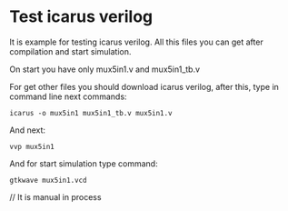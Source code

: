 # Test icarus verilog
It is example for testing icarus verilog. 
All this files you can get after compilation and start simulation.

On start you have only mux5in1.v and mux5in1_tb.v

For get other files you should download icarus verilog, after this, type in command line next commands:

	icarus -o mux5in1 mux5in1_tb.v mux5in1.v

And next:

	vvp mux5in1

And for start simulation type command:
	
	gtkwave mux5in1.vcd
	
// It is manual in process
